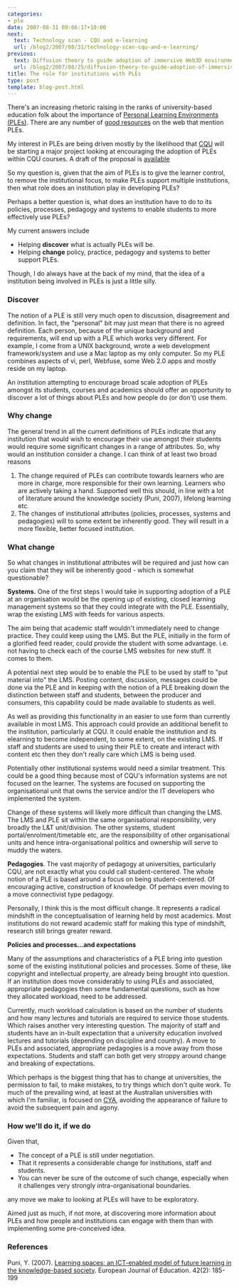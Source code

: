 ```yaml
---
categories:
- ple
date: 2007-08-31 09:06:17+10:00
next:
  text: Technology scan - CQU and e-learning
  url: /blog2/2007/08/31/technology-scan-cqu-and-e-learning/
previous:
  text: Diffusion theory to guide adoption of immersive Web3D environments in learning
  url: /blog2/2007/08/25/diffusion-theory-to-guide-adoption-of-immersive-web3d-environments-in-learning/
title: The role for institutions with PLEs
type: post
template: blog-post.html
---
```

There's an increasing rhetoric raising in the ranks of university-based education folk about the importance of [Personal Learning Environments (PLEs)](http://en.wikipedia.org/wiki/Personal_Learning_Environment). There are any number of [good resources](http://del.icio.us/davidj1/ple) on the web that mention PLEs.

My interest in PLEs are being driven mostly by the likelihood that [CQU](http://www.cqu.edu.au/) will be starting a major project looking at encouraging the adoption of PLEs within CQU courses. A draft of the proposal is [available](http://cq-pan.cqu.edu.au/david-jones/blog/wp-content/uploads/2007/08/ple.pdf "PLE_Proposal.pdf")

So my question is, given that the aim of PLEs is to give the learner control, to remove the institutional focus, to make PLEs support multiple institutions, then what role does an institution play in developing PLEs?

Perhaps a better question is, what does an institution have to do to its policies, processes, pedagogy and systems to enable students to more effectively use PLEs?

My current answers include

- Helping **discover** what is actually PLEs will be.
- Helping **change** policy, practice, pedagogy and systems to better support PLEs.

Though, I do always have at the back of my mind, that the idea of a institution being involved in PLEs is just a little silly.

### Discover

The notion of a PLE is still very much open to discussion, disagreement and definition. In fact, the "personal" bit may just mean that there is no agreed definition. Each person, because of the unique background and requirements, will end up with a PLE which works very different. For example, I come from a UNIX background, wrote a web development framework/system and use a Mac laptop as my only computer. So my PLE combines aspects of vi, perl, Webfuse, some Web 2.0 apps and mostly reside on my laptop.

An institution attempting to encourage broad scale adoption of PLEs amongst its students, courses and academics should offer an opportunity to discover a lot of things about PLEs and how people do (or don't) use them.

### Why change

The general trend in all the current definitions of PLEs indicate that any institution that would wish to encourage their use amongst their students would require some significant changes in a range of attributes. So, why would an institution consider a change. I can think of at least two broad reasons

1. The change required of PLEs can contribute towards learners who are more in charge, more responsible for their own learning. Learners who are actively taking a hand. Supported well this should, in line with a lot of literature around the knowledge society (Puni, 2007), lifelong learning etc.
2. The changes of institutional attributes (policies, processes, systems and pedagogies) will to some extent be inherently good. They will result in a more flexible, better focused institution.

### What change

So what changes in institutional attributes will be required and just how can you claim that they will be inherently good - which is somewhat questionable?

**Systems.** One of the first steps I would take in supporting adoption of a PLE at an organisation would be the opening up of existing, closed learning management systems so that they could integrate with the PLE. Essentially, wrap the existing LMS with feeds for various aspects.

The aim being that academic staff wouldn't immediately need to change practice. They could keep using the LMS. But the PLE, initially in the form of a glorified feed reader, could provide the student with some advantage. i.e. not having to check each of the course LMS websites for new stuff. It comes to them.

A potential next step would be to enable the PLE to be used by staff to "put material into" the LMS. Posting content, discussion, messages could be done via the PLE and in keeping with the notion of a PLE breaking down the distinction between staff and students, between the producer and consumers, this capability could be made available to students as well.

As well as providing this functionality in an easier to use form than currently available in most LMS. This approach could provide an additional benefit to the institution, particularly at CQU. It could enable the institution and its elearning to become independent, to some extent, on the existing LMS. If staff and students are used to using their PLE to create and interact with content etc then they don't really care which LMS is being used.

Potentially other institutional systems would need a similar treatment. This could be a good thing because most of CQU's information systems are not focused on the learner. The systems are focused on supporting the organisational unit that owns the service and/or the IT developers who implemented the system.

Change of these systems will likely more difficult than changing the LMS. The LMS and PLE sit within the same organisational responsibility, very broadly the L&T unit/division. The other systems, student portal/enrolment/timetable etc, are the responsibility of other organisational units and hence intra-organisational politics and ownership will serve to muddy the waters.

**Pedagogies**. The vast majority of pedagogy at universities, particularly CQU, are not exactly what you could call student-centered. The whole notion of a PLE is based around a focus on being student-centered. Of encouraging active, construction of knowledge. Of perhaps even moving to a move connectivist type pedagogy.

Personally, I think this is the most difficult change. It represents a radical mindshift in the conceptualisation of learning held by most academics. Most institutions do not reward academic staff for making this type of mindshift, research still brings greater reward.

**Policies and processes...and expectations**

Many of the assumptions and characteristics of a PLE bring into question some of the existing institutional policies and processes. Some of these, like copyright and intellectual property, are already being brought into question. If an institution does move considerably to using PLEs and associated, appropriate pedagogies then some fundamental questions, such as how they allocated workload, need to be addressed.

Currently, much workload calculation is based on the number of students and how many lectures and tutorials are required to service those students. Which raises another very interesting question. The majority of staff and students have an in-built expectation that a university education involved lectures and tutorials (depending on discipline and country). A move to PLEs and associated, appropriate pedagogies is a move away from those expectations. Students and staff can both get very stroppy around change and breaking of expectations.

Which perhaps is the biggest thing that has to change at universities, the permission to fail, to make mistakes, to try things which don't quite work. To much of the prevailing wind, at least at the Australian universities with which I'm familiar, is focused on [CYA](http://en.wikipedia.org/wiki/Cover_your_ass), avoiding the appearance of failure to avoid the subsequent pain and agony.

### How we'll do it, if we do

Given that,

- The concept of a PLE is still under negotiation.
- That it represents a considerable change for institutions, staff and students.
- You can never be sure of the outcome of such change, especially when it challenges very strongly intra-organisational boundaries.

any move we make to looking at PLEs will have to be exploratory.

Aimed just as much, if not more, at discovering more information about PLEs and how people and institutions can engage with them than with implementing some pre-conceived idea.

### References

Puni, Y. (2007). [Learning spaces: an ICT-enabled model of future learning in the knowledge-based society](http://www.blackwell-synergy.com/doi/full/10.1111/j.1465-3435.2007.00302.x). European Journal of Education. 42(2): 185-199